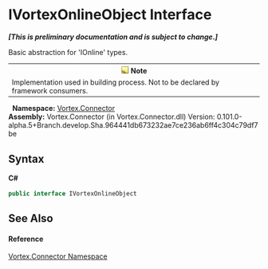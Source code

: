 # IVortexOnlineObject Interface
 _**\[This is preliminary documentation and is subject to change.\]**_

Basic abstraction for 'IOnline' types.
&nbsp;<table><tr><th>![Note](media/AlertNote.png) Note</th></tr><tr><td>Implementation used in building process. Not to be declared by framework consumers.</td></tr></table>&nbsp;
**Namespace:**&nbsp;<a href="N_Vortex_Connector.md">Vortex.Connector</a><br />**Assembly:**&nbsp;Vortex.Connector (in Vortex.Connector.dll) Version: 0.101.0-alpha.5+Branch.develop.Sha.964441db673232ae7ce236ab6ff4c304c79df7be

## Syntax

**C#**<br />
``` C#
public interface IVortexOnlineObject
```


## See Also


#### Reference
<a href="N_Vortex_Connector.md">Vortex.Connector Namespace</a><br />